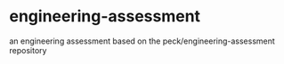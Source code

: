 # engineering-assessment
an engineering assessment based on the peck/engineering-assessment repository
